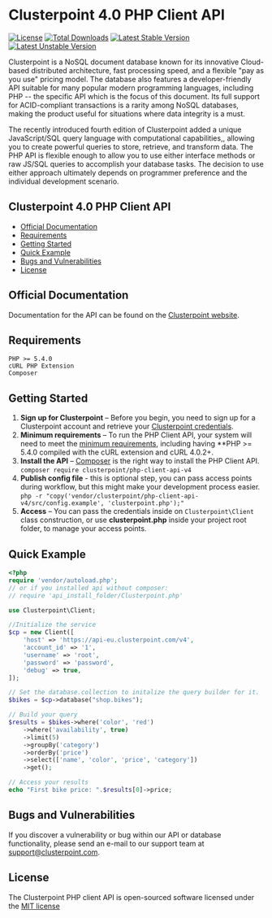# Clusterpoint 4.0 PHP Client API

[![License](https://poser.pugx.org/clusterpoint/php-client-api-v4/license)](https://packagist.org/packages/clusterpoint/php-client-api-v4)
[![Total Downloads](https://poser.pugx.org/clusterpoint/php-client-api-v4/downloads)](https://packagist.org/packages/clusterpoint/php-client-api-v4)
[![Latest Stable Version](https://poser.pugx.org/clusterpoint/php-client-api-v4/v/stable)](https://packagist.org/packages/clusterpoint/php-client-api-v4)
[![Latest Unstable Version](https://poser.pugx.org/clusterpoint/php-client-api-v4/v/unstable)](https://packagist.org/packages/clusterpoint/php-client-api-v4)

Clusterpoint is a NoSQL document database known for its innovative Cloud-based distributed architecture, fast processing speed, and a flexible "pay as you use" pricing model. The database also features a developer-friendly API suitable for many popular modern programming languages, including PHP -- the specific API which is the focus of this document. Its full support for ACID-compliant transactions is a rarity among NoSQL databases, making the product useful for situations where data integrity is a must.

The recently introduced fourth edition of Clusterpoint added a unique JavaScript/SQL query language with computational capabilities,, allowing you to create powerful queries to store, retrieve, and transform data. The PHP API is flexible enough to allow you to use either interface methods or raw JS/SQL queries to accomplish your database tasks. The decision to use either approach ultimately depends on programmer preference and the individual development scenario.

## Clusterpoint 4.0 PHP Client API
* [Official Documentation](#documentation)
* [Requirements](#requirements)
* [Getting Started](#start)
* [Quick Example](#usage)
* [Bugs and Vulnerabilities](#bugs)
* [License](#license)

<a name="documentation"></a>
## Official Documentation

Documentation for the API can be found on the [Clusterpoint website](https://www.clusterpoint.com/apidoc/php-v4/).

<a name="requirements"></a>
## Requirements

	PHP >= 5.4.0
	cURL PHP Extension
	Composer

<a name="start"></a>
## Getting Started

1. **Sign up for Clusterpoint** – Before you begin, you need to
   sign up for a Clusterpoint account and retrieve your [Clusterpoint credentials](https://clusterpoint.com/docs/4.0/21/cloud-account-setup).
1. **Minimum requirements** – To run the PHP Client API, your system will need to meet the
   [minimum requirements](#requirements), including having **PHP >= 5.4.0
   compiled with the cURL extension and cURL 4.0.2+.
1. **Install the API** – [Composer](https://getcomposer.org/) is the right way to install the PHP Client API.  
``composer require clusterpoint/php-client-api-v4``
1. **Publish config file** - this is optional step, you can pass access points during workflow, but this might make your development process easier.  
``php -r "copy('vendor/clusterpoint/php-client-api-v4/src/config.example', 'clusterpoint.php');"``  
1. **Access** – You can pass the credentials inside on `Clusterpoint\Client` class construction, or use **clusterpoint.php** inside your project root folder, to manage your access points.  

<a name="usage"></a>
## Quick Example
```PHP
<?php
require 'vendor/autoload.php';
// or if you installed api without composer:
// require 'api_install_folder/Clusterpoint.php'

use Clusterpoint\Client;

//Initialize the service
$cp = new Client([
	'host' => 'https://api-eu.clusterpoint.com/v4',
	'account_id' => '1',
	'username' => 'root',
	'password' => 'password',
	'debug' => true,
]);

// Set the database.collection to initalize the query builder for it.
$bikes = $cp->database("shop.bikes");

// Build your query
$results = $bikes->where('color', 'red')
	->where('availability', true)
	->limit(5)
	->groupBy('category')
	->orderBy('price')
	->select(['name', 'color', 'price', 'category'])
	->get();

// Access your results
echo "First bike price: ".$results[0]->price;
```


<a name="bugs"></a>
## Bugs and Vulnerabilities

If you discover a vulnerability or bug within our API or database functionality, please send an e-mail to our support team at support@clusterpoint.com.

<a name="license"></a>
## License

The Clusterpoint PHP client API is open-sourced software licensed under the [MIT license](http://opensource.org/licenses/MIT)